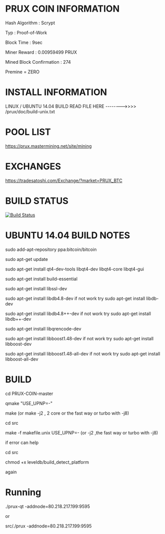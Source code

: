 
PRUX COIN INFORMATION
===================== 

Hash Algorithm : Scrypt

Typ : Proof-of-Work

Block Time : 9sec

Miner Reward : 0.00959499 PRUX

Mined Block Confirmation : 274

Premine = ZERO


INSTALL INFORMATION
===================
LINUX / UBUNTU 14.04 BUILD READ FILE HERE -------->>>>  /prux/doc/build-unix.txt


POOL LIST
=========
https://prux.mastermining.net/site/mining


EXCHANGES
=========
https://tradesatoshi.com/Exchange/?market=PRUX_BTC 


BUILD STATUS
============
[![Build Status](https://*************.png?branch=master)](https:/***********/prux)





UBUNTU 14.04 BUILD NOTES
========================

sudo add-apt-repository ppa:bitcoin/bitcoin

sudo apt-get update

sudo apt-get install qt4-dev-tools libqt4-dev libqt4-core libqt4-gui

sudo apt-get install build-essential

sudo apt-get install libssl-dev

sudo apt-get install libdb4.8-dev if not work try sudo apt-get install libdb-dev

sudo apt-get install libdb4.8++-dev  if not work try sudo apt-get install libdb++-dev

sudo apt-get install libqrencode-dev

sudo apt-get install libboost1.48-dev   if not work try  sudo apt-get install libboost-dev

sudo apt-get install libboost1.48-all-dev  if not work try  sudo apt-get install libboost-all-dev


BUILD
=====

cd PRUX-COIN-master

qmake "USE_UPNP=-"

make                        (or  make -j2  , 2 core or the fast way or turbo with -j8)

cd src

make -f  makefile.unix USE_UPNP=-      (or -j2  ,the fast way or turbo with -j8)


if error can help

cd src

chmod +x leveldb/build_detect_platform

again


Running
=====

./prux-qt -addnode=80.218.217.199:9595

or

src/./prux -addnode=80.218.217.199:9595
